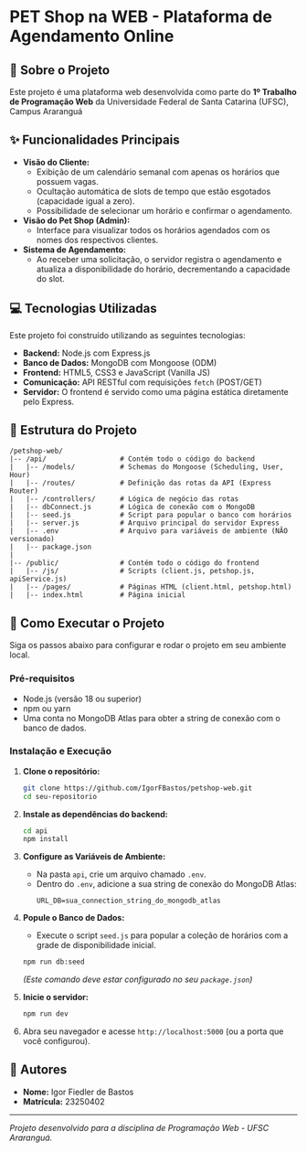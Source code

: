# PET Shop na WEB - Plataforma de Agendamento Online

## 📖 Sobre o Projeto

Este projeto é uma plataforma web desenvolvida como parte do **1º Trabalho de Programação Web** da Universidade Federal de Santa Catarina (UFSC), Campus Araranguá


## ✨ Funcionalidades Principais


* **Visão do Cliente:**
    * Exibição de um calendário semanal com apenas os horários que possuem vagas.
    * Ocultação automática de slots de tempo que estão esgotados (capacidade igual a zero).
    * Possibilidade de selecionar um horário e confirmar o agendamento.
* **Visão do Pet Shop (Admin):**
    * Interface para visualizar todos os horários agendados com os nomes dos respectivos clientes.
* **Sistema de Agendamento:**
    * Ao receber uma solicitação, o servidor registra o agendamento e atualiza a disponibilidade do horário, decrementando a capacidade do slot.

## 💻 Tecnologias Utilizadas

Este projeto foi construído utilizando as seguintes tecnologias:

* **Backend:** Node.js com Express.js
* **Banco de Dados:** MongoDB com Mongoose (ODM)
* **Frontend:** HTML5, CSS3 e JavaScript (Vanilla JS)
* **Comunicação:** API RESTful com requisições `fetch` (POST/GET)
* **Servidor:** O frontend é servido como uma página estática diretamente pelo Express.

## 📂 Estrutura do Projeto

```
/petshop-web/
|-- /api/                  # Contém todo o código do backend
|   |-- /models/           # Schemas do Mongoose (Scheduling, User, Hour)
|   |-- /routes/           # Definição das rotas da API (Express Router)
|   |-- /controllers/      # Lógica de negócio das rotas
|   |-- dbConnect.js       # Lógica de conexão com o MongoDB
|   |-- seed.js            # Script para popular o banco com horários
|   |-- server.js          # Arquivo principal do servidor Express
|   |-- .env               # Arquivo para variáveis de ambiente (NÃO versionado)
|   |-- package.json
|
|-- /public/               # Contém todo o código do frontend
|   |-- /js/               # Scripts (client.js, petshop.js, apiService.js)
|   |-- /pages/            # Páginas HTML (client.html, petshop.html)
|   |-- index.html         # Página inicial
```

## 🚀 Como Executar o Projeto

Siga os passos abaixo para configurar e rodar o projeto em seu ambiente local.

### Pré-requisitos
* Node.js (versão 18 ou superior)
* npm ou yarn
* Uma conta no MongoDB Atlas para obter a string de conexão com o banco de dados.

### Instalação e Execução

1.  **Clone o repositório:**
    ```bash
    git clone https://github.com/IgorFBastos/petshop-web.git 
    cd seu-repositorio
    ```

2.  **Instale as dependências do backend:**
    ```bash
    cd api
    npm install
    ```

3.  **Configure as Variáveis de Ambiente:**
    * Na pasta `api`, crie um arquivo chamado `.env`.
    * Dentro do `.env`, adicione a sua string de conexão do MongoDB Atlas:
        ```
        URL_DB=sua_connection_string_do_mongodb_atlas
        ```

4.  **Popule o Banco de Dados:**
    * Execute o script `seed.js` para popular a coleção de horários com a grade de disponibilidade inicial.
    ```bash
    npm run db:seed
    ```
    *(Este comando deve estar configurado no seu `package.json`)*

5.  **Inicie o servidor:**
    ```bash
    npm run dev
    ```

6.  Abra seu navegador e acesse `http://localhost:5000` (ou a porta que você configurou).

## 👥 Autores


* **Nome:** Igor Fiedler de Bastos  
* **Matrícula:** 23250402


---
_Projeto desenvolvido para a disciplina de Programação Web - UFSC Araranguá._
